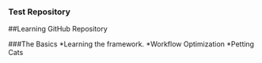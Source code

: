 ### Test Repository

##Learning GitHub Repository

###The Basics
*Learning the framework.
*Workflow Optimization
*Petting Cats
